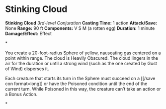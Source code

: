 # Stinking Cloud

**Stinking Cloud**
_3rd-level Conjuration_
**Casting Time:** 1 action
**Attack/Save:** None
**Range:** 90 ft
**Components:** V S M (a rotten egg)
**Duration:** 1 minute
**Damage/Effect:** Effect

*<p>You create a 20-foot-radius Sphere of yellow, nauseating gas centered on a point within range. The cloud is Heavily Obscured. The cloud lingers in the air for the duration or until a strong wind (such as the one created by Gust of Wind) disperses it.

Each creature that starts its turn in the Sphere must succeed on a [[/save con format=long]] or have the Poisoned condition until the end of the current turn. While Poisoned in this way, the creature can’t take an action or a Bonus Action.</p>*